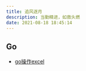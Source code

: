 ```yaml
---
title: 追风逐月
description: 当勤精进，如救头燃
date: 2021-08-18 18:45:14
---
```

## Go
- [go操作excel](go/go-excelize.md)